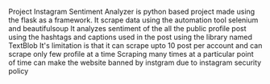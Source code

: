 Project Instagram Sentiment Analyzer is python based project made using the flask as a framework.
It scrape data using the automation tool selenium and beautifulsoup
It analyzes sentiment of the all the public profile post using the hashtags and captions used in the post using the library named TextBlob
It's limitation is that it can scrape upto 10 post per account and can scrape only few profile at a time
Scraping many times at a particular point of time can make the website banned by instgram due to instagram security policy
